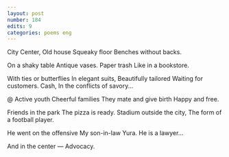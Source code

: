 ```yaml
---
layout: post
number: 184
edits: 9
categories: poems eng
---
```


City Center,
Old house
Squeaky floor
Benches without backs.
 
On a shaky table 
Antique vases.
Paper trash
Like in a bookstore.
 
With ties or butterflies 
In elegant suits,
Beautifully tailored
Waiting for customers.
Cash,
In the conflicts of savory...
 
@ 
Active youth
Cheerful families
They mate and give birth
Happy and free. 
 
Friends in the park
The pizza is ready. 
Stadium outside the city,
The form of a football player.
 
He went on the offensive 
My son-in-law Yura.
He is a lawyer...
 
And in the center — 
Advocacy.
